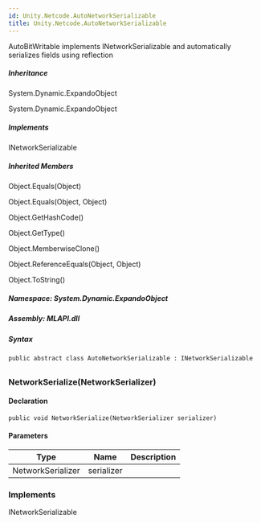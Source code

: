 ```yaml
---  
id: Unity.Netcode.AutoNetworkSerializable  
title: Unity.Netcode.AutoNetworkSerializable  
---
```


<div class="markdown level0 summary">

AutoBitWritable implements INetworkSerializable and automatically
serializes fields using reflection

</div>

<div class="markdown level0 conceptual">

</div>

<div class="inheritance">

##### Inheritance

<div class="level0">

System.Dynamic.ExpandoObject

</div>

<div class="level1">

System.Dynamic.ExpandoObject

</div>

</div>

<div classs="implements">

##### Implements

<div>

INetworkSerializable

</div>

</div>

<div class="inheritedMembers">

##### Inherited Members

<div>

Object.Equals(Object)

</div>

<div>

Object.Equals(Object, Object)

</div>

<div>

Object.GetHashCode()

</div>

<div>

Object.GetType()

</div>

<div>

Object.MemberwiseClone()

</div>

<div>

Object.ReferenceEquals(Object, Object)

</div>

<div>

Object.ToString()

</div>

</div>

##### **Namespace**: System.Dynamic.ExpandoObject

##### **Assembly**: MLAPI.dll

##### Syntax

``` lang-csharp
public abstract class AutoNetworkSerializable : INetworkSerializable
```

## 

### NetworkSerialize(NetworkSerializer)

<div class="markdown level1 summary">

</div>

<div class="markdown level1 conceptual">

</div>

#### Declaration

``` lang-csharp
public void NetworkSerialize(NetworkSerializer serializer)
```

#### Parameters

| Type              | Name       | Description |
|-------------------|------------|-------------|
| NetworkSerializer | serializer |             |

### Implements

<div>

INetworkSerializable

</div>
